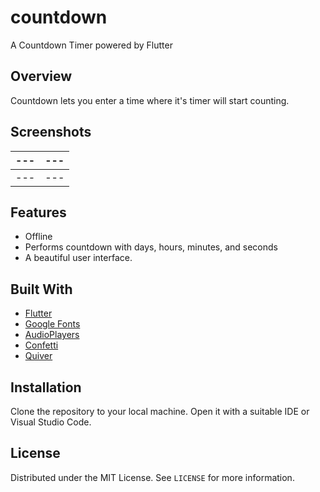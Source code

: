 # countdown

A Countdown Timer powered by Flutter

## Overview

Countdown lets you enter a time where it's timer will start counting.

## Screenshots

|---|---|
|---|---|
|---|---|

## Features
- Offline
- Performs countdown with days, hours, minutes, and seconds
- A beautiful user interface.

## Built With
- [Flutter](https://flutter.dev/)
- [Google Fonts](https://pub.dev/packages/google_fonts)
- [AudioPlayers](https://pub.dev/packages/audioplayers)
- [Confetti](https://pub.dev/packages/confetti)
- [Quiver](https://pub.dev/packages/quiver)

## Installation
Clone the repository to your local machine. Open it with a suitable IDE or Visual Studio Code.

## License
Distributed under the MIT License. See `LICENSE` for more information.